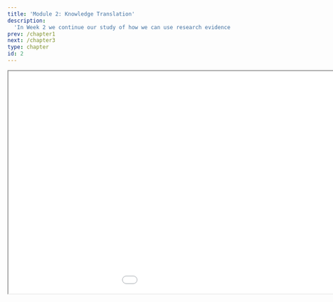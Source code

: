 ```yaml
---
title: 'Module 2: Knowledge Translation'
description:
  'In Week 2 we continue our study of how we can use research evidence to inform nursing and healthcare leadership practice with an exploration of theoretical and empirical work related to moving research results into practice.'
prev: /chapter1
next: /chapter3
type: chapter
id: 2
---
```


<exercise id="1" title="Introduction" type="slides">


</slides>

</exercise>

<exercise id="2" title="Reading" type="slides">
<iframe src="dobrow.pdf" height="500px" width="1200px"</iframe>

</exercise>


<exercise id="3" title="Spot the difference" type="slides">
<section>
<center>Two different models of evidence-based practice are presented below. Consider these first, and then answer the questions about them in the next section.<br><br>
<img width="600" src="http://static.slid.es.s3.amazonaws.com/support/insert-video.png">
<img width="600" src="http://static.slid.es.s3.amazonaws.com/support/insert-video.png"></center>
</exercise>

<exercise id="4" title="Spot the difference">
Whats is the major difference between them?
<choice>
<opt text="Answer one">

This is not the correct answer.

</opt>

<opt text="Answer two" correct="true">

Good job!

</opt>

<opt text="Answer three">

This is not correct either.

</opt>
</choice>
</section>
</exercise>


